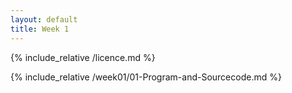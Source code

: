 ```yaml
---
layout: default
title: Week 1
---
```

{% include_relative /licence.md %}

{% include_relative /week01/01-Program-and-Sourcecode.md %}
